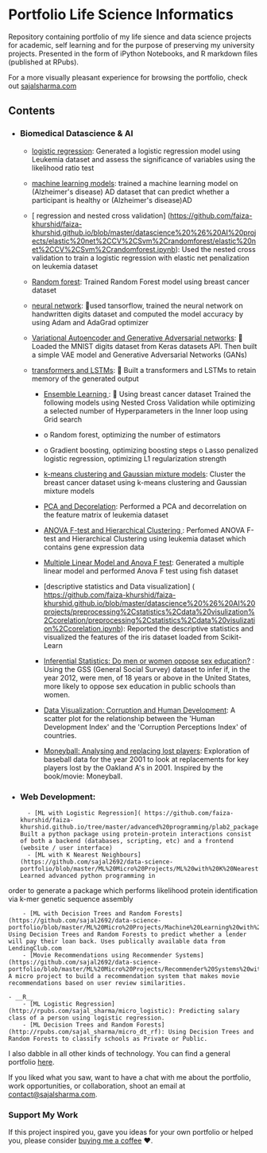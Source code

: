 # Portfolio Life Science Informatics
Repository containing portfolio of my life sience and data science projects for academic, self learning and for the purpose of preserving my university projects. Presented in the form of iPython Notebooks, and R markdown files (published at RPubs).

For a more visually pleasant experience for browsing the portfolio, check out [sajalsharma.com](http://sajalsharma.com)

## Contents

- ### Biomedical Datascience & AI

	- [logistic regression](https://github.com/faiza-khurshid/faiza-khurshid.github.io/blob/master/datascience%20%26%20AI%20projects/linear%20regression%2Cherarical%20clustering%2C%20logistic%20regression/linear%20regression%2Cherarical%20clustering%2C%20logistic%20regression.ipynb): Generated a logistic regression model using Leukemia dataset and assess the significance of variables using the likelihood ratio test
	- [machine learning models](https://github.com/faiza-khurshid/faiza-khurshid.github.io/blob/master/datascience%20%26%20AI%20projects/NMF%20clustering%2C%20Machine%20learning/NMF%20clustering%2C%20Machine%20learning.ipynb): trained a machine learning  model on  (Alzheimer's disease) AD dataset that can predict whether a participant is healthy or (Alzheimer's disease)AD
	- [ regression and nested cross validation] (https://github.com/faiza-khurshid/faiza-khurshid.github.io/blob/master/datascience%20%26%20AI%20projects/elastic%20net%2CCV%2CSvm%2Crandomforest/elastic%20net%2CCV%2CSvm%2Crandomforest.ipynb): Used the nested cross validation to train a logistic regression with elastic net penalization on leukemia dataset 
	- [ Random forest]( https://github.com/faiza-khurshid/faiza-khurshid.github.io/blob/master/datascience%20%26%20AI%20projects/elastic%20net%2CCV%2CSvm%2Crandomforest/elastic%20net%2CCV%2CSvm%2Crandomforest.ipynb): Trained Random Forest model using breast cancer dataset


	- [ neural network]( https://github.com/faiza-khurshid/faiza-khurshid.github.io/blob/master/datascience%20%26%20AI%20projects/neural%20network%2CCNN%2Ctransfer%20learning/neural%20network%2CCNN%2Ctransfer%20learning.ipynb):   used tansorflow, trained the neural network on handwritten digits dataset and computed the model accuracy  by using Adam and AdaGrad optimizer

	 

 

	- [ Variational Autoencoder and Generative Adversarial networks]( https://github.com/faiza-khurshid/faiza-khurshid.github.io/blob/master/datascience%20%26%20AI%20projects/variational%20autoencoder%2CGANs%20%2CLSTM%2C%20transformer/variational%20autoencoder%2CGANs%20%2CLSTM%2C%20transformer.ipynb):  	Loaded the MNIST digits dataset from Keras datasets API. Then built a simple VAE model and Generative Adversarial Networks (GANs)

	- [ transformers and LSTMs]( https://github.com/faiza-khurshid/faiza-khurshid.github.io/blob/master/datascience%20%26%20AI%20projects/variational%20autoencoder%2CGANs%20%2CLSTM%2C%20transformer/variational%20autoencoder%2CGANs%20%2CLSTM%2C%20transformer.ipynb):  	Built a transformers and LSTMs to retain memory of the generated output 

	 

 
		- [Ensemble Learning ](  https://github.com/faiza-khurshid/faiza-khurshid.github.io/blob/master/datascience%20%26%20AI%20projects/ensamble%20learning%2CNN%20theoratical%2CNN%20programing/ensamble%20learning%2CNN%20theoratical%2CNN%20programing.ipynb): 	Using breast cancer dataset Trained the following models using Nested Cross Validation while optimizing a selected number of Hyperparameters in the Inner loop using Grid search
		- o	Random forest, optimizing the number of estimators  
		- o	Gradient boosting, optimizing boosting steps 
o	Lasso penalized logistic regression, optimizing L1 regularization strength

		- [ k-means clustering and Gaussian mixture models]( https://github.com/faiza-khurshid/faiza-khurshid.github.io/blob/master/datascience%20%26%20AI%20projects/k%20mean%20clustering%2CGMM%2C%20consense%20clustering/k%20mean%20clustering%2CGMM%2C%20consense%20clustering.ipynb): Cluster the breast cancer dataset using k-means clustering and Gaussian mixture models
		- [PCA and Decorelation]( https://github.com/faiza-khurshid/faiza-khurshid.github.io/blob/master/datascience%20%26%20AI%20projects/linear%20regression%2Cherarical%20clustering%2C%20logistic%20regression/linear%20regression%2Cherarical%20clustering%2C%20logistic%20regression.ipynb): Performed a PCA and decorrelation on the feature matrix of leukemia dataset


		- [ ANOVA F-test and Hierarchical Clustering ]( https://github.com/faiza-khurshid/faiza-khurshid.github.io/blob/master/datascience%20%26%20AI%20projects/linear%20regression%2Cherarical%20clustering%2C%20logistic%20regression/linear%20regression%2Cherarical%20clustering%2C%20logistic%20regression.ipynb): Perfomed ANOVA F-test and Hierarchical Clustering using leukemia dataset which contains gene expression data


		- [ Multiple Linear Model and Anova F test]( https://github.com/faiza-khurshid/faiza-khurshid.github.io/blob/master/datascience%20%26%20AI%20projects/linear%20regression%2Cherarical%20clustering%2C%20logistic%20regression/linear%20regression%2Cherarical%20clustering%2C%20logistic%20regression.ipynb): Generated a multiple linear model and performed Anova F test using fish dataset
		
	 

	 
		- [descriptive statistics and Data visualization] ( https://github.com/faiza-khurshid/faiza-khurshid.github.io/blob/master/datascience%20%26%20AI%20projects/preprocessing%2Cstatistics%2Cdata%20visulization%2Ccorelation/preprocessing%2Cstatistics%2Cdata%20visulization%2Ccorelation.ipynb): Reported the descriptive statistics and visualized the features of the iris dataset loaded from Scikit-Learn 
		- [Inferential Statistics: Do men or women oppose sex education?](http://rpubs.com/sajal_sharma/inferential_statistics) : Using the GSS (General Social Survey) dataset to infer if, in the year 2012, were men, of 18 years or above in the United States, more likely to oppose sex education in public schools than women.
		- [Data Visualization: Corruption and Human Development](http://rpubs.com/sajal_sharma/corruption_viz): A scatter plot for the relationship between the 'Human Development Index' and the 'Corruption Perceptions Index' of countries.
		- [Moneyball: Analysing and replacing lost players](http://rpubs.com/sajal_sharma/moneyball_lost_players): Exploration of baseball data for the year 2001 to look at replacements for key players lost by the Oakland A's in 2001. Inspired by the book/movie: Moneyball.
	

- ###  Web Development: 


		- [ML with Logistic Regression]( https://github.com/faiza-khurshid/faiza-khurshid.github.io/tree/master/advanced%20programming/plab2_packageb):  Built a python package using protein-protein interactions consist of both a backend (databases, scripting, etc) and a frontend (website / user interface)
		- [ML with K Nearest Neighbours](https://github.com/sajal2692/data-science-portfolio/blob/master/ML%20Micro%20Projects/ML%20with%20K%20Nearest%20Neighbors.ipynb): Learned advanced python programming in
order to generate a package which performs
likelihood protein identification via k-mer
genetic sequence assembly

		- [ML with Decision Trees and Random Forests](https://github.com/sajal2692/data-science-portfolio/blob/master/ML%20Micro%20Projects/Machine%20Learning%20with%20Decision%20Trees%20and%20Random%20Forests.ipynb): Using Decision Trees and Random Forests to predict whether a lender will pay their loan back. Uses publically available data from LendingClub.com
		- [Movie Recommendations using Recommender Systems](https://github.com/sajal2692/data-science-portfolio/blob/master/ML%20Micro%20Projects/Recommender%20Systems%20with%20Python.ipynb): A micro project to build a recommendation system that makes movie recommendations based on user review similarities. 

	- __R__
		- [ML Logistic Regression](http://rpubs.com/sajal_sharma/micro_logistic): Predicting salary class of a person using logistic regression.
		- [ML Decision Trees and Random Forests](http://rpubs.com/sajal_sharma/micro_dt_rf): Using Decision Trees and Random Forests to classify schools as Private or Public.

I also dabble in all other kinds of technology. You can find a general portfolio [here](https://github.com/sajal2692/general-portfolio/blob/master/README.md).

If you liked what you saw, want to have a chat with me about the portfolio, work opportunities, or collaboration, shoot an email at contact@sajalsharma.com. 

### Support My Work

If this project inspired you, gave you ideas for your own portfolio or helped you, please consider [buying me a coffee](https://buymeacoffee.com/sajals) ❤️.   
